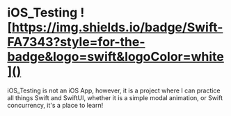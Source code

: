 # iOS_Testing ![https://img.shields.io/badge/Swift-FA7343?style=for-the-badge&logo=swift&logoColor=white]()

iOS_Testing is not an iOS App, however, it is a project where I can practice all things Swift and SwiftUI, whether it is a simple modal animation, or Swift concurrency, it's a place to learn!

